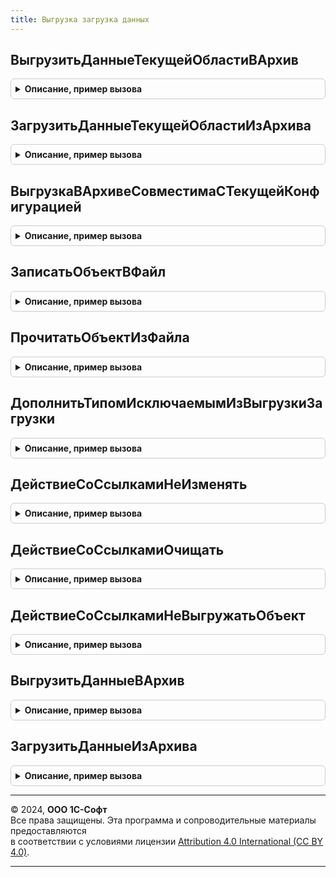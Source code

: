 ```yaml
---
title: Выгрузка загрузка данных
---
```



## ВыгрузитьДанныеТекущейОбластиВАрхив
<details style="margin: 1em 0; padding: 0.5em; border: 1px solid #ccc; border-radius: 6px;">

<summary style="font-weight: bold; cursor: pointer;">Описание, пример вызова</summary>

```bsl

// Выгружает данные в zip-архив, из которого они в дальнейшем могут быть загружены
//  в другую информационную базу или область данных с помощью функции
//  ВыгрузкаЗагрузкаДанных.ЗагрузитьДанныеТекущейОбластиИзАрхива().
//
// Параметры:
//  ПараметрыВыгрузки - Структура - содержащая параметры выгрузки данных:
//		* ВыгружаемыеТипы - Массив из ОбъектМетаданных - данные которых требуется выгрузить в архив
//      * ВыгружатьПользователей - Булево - выгружать информацию о пользователях информационной базы,
//      * ВыгружатьНастройкиПользователей - Булево - игнорируется если ВыгружатьПользователей = Ложь.
//    Также структура может содержать дополнительные ключи, которые могут быть обработаны внутри
//      произвольных обработчиков выгрузки данных.
//
// Возвращаемое значение:
//  Структура - с полями:
//  * ИмяФайла - Строка - имя файла архива
//  * Предупреждения - Массив Из Строка - предупреждения пользователю по результатам выгрузки.
//
Функция ВыгрузитьДанныеТекущейОбластиВАрхив(Знач ПараметрыВыгрузки) Экспорт
```

Пример вызова
```bsl
Результат = ВыгрузкаЗагрузкаДанных.ВыгрузитьДанныеТекущейОбластиВАрхив(ПараметрыВыгрузки) 
```
</details>

## ЗагрузитьДанныеТекущейОбластиИзАрхива
<details style="margin: 1em 0; padding: 0.5em; border: 1px solid #ccc; border-radius: 6px;">

<summary style="font-weight: bold; cursor: pointer;">Описание, пример вызова</summary>

```bsl

// Загружает данные из zip архива с XML файлами.
//
// Параметры:
//  ИмяАрхива - Строка, УникальныйИдентификатор, Структура - имя файла, идентификатор файла или данные файла полученные с помощью ZipАрхивы.ПрочитатьАрхив().
//  ПараметрыЗагрузки - Структура - содержащая параметры загрузки данных:
//		* ЗагружаемыеТипы - Массив Из ОбъектМетаданных - массив объектов метаданных, данные
//        	которых требуется загрузить из архива. Если значение параметра задано - все прочие
//        	данные, содержащиеся в файле выгрузки, загружены не будут. Если значение параметра
//        	не задано - будут загружены все данные, содержащиеся в файле выгрузки.
//      * ЗагружатьПользователей - Булево - загружать информацию о пользователях информационной базы,
//      * ЗагружатьНастройкиПользователей - Булево - игнорируется, если ЗагружатьПользователей = Ложь.
//      * СопоставлениеПользователей - ТаблицаЗначений - таблица с колонками:
//        ** Пользователь - СправочникСсылка.Пользователи - идентификатора пользователя из архива.
//        ** ИдентификаторПользователяСервиса - УникальныйИдентификатор - идентификатор пользователя сервиса.
//        ** СтароеИмяПользователяИБ - Строка - старое имя пользователя базы.
//        ** НовоеИмяПользователяИБ - Строка - новое имя пользователя базы.
//    Также структура может содержать дополнительные ключи, которые могут быть обработаны внутри
//      произвольных обработчиков загрузки данных.
//
// Возвращаемое значение:
//  Структура - с полями:
//  * Предупреждения - Массив Из Строка - предупреждения пользователю по результатам загрузки.
//
Функция ЗагрузитьДанныеТекущейОбластиИзАрхива(Знач ИмяАрхива, Знач ПараметрыЗагрузки) Экспорт
```

Пример вызова
```bsl
Результат = ВыгрузкаЗагрузкаДанных.ЗагрузитьДанныеТекущейОбластиИзАрхива(ИмяАрхива, ПараметрыЗагрузки) 
```
</details>

## ВыгрузкаВАрхивеСовместимаСТекущейКонфигурацией
<details style="margin: 1em 0; padding: 0.5em; border: 1px solid #ccc; border-radius: 6px;">

<summary style="font-weight: bold; cursor: pointer;">Описание, пример вызова</summary>

```bsl

// Проверяет совместимость выгрузки из файла с текущей конфигурацией информационной базы.
//
// Параметры:
//  ИмяАрхива - Строка - путь к файлу выгрузки.
//
// Возвращаемое значение:
//	Булево - Истина если данные из архива могут быть загружены в текущую конфигурацию.
//
Функция ВыгрузкаВАрхивеСовместимаСТекущейКонфигурацией(Знач ИмяАрхива) Экспорт
```

Пример вызова
```bsl
Результат = ВыгрузкаЗагрузкаДанных.ВыгрузкаВАрхивеСовместимаСТекущейКонфигурацией(ИмяАрхива) 
```
</details>

## ЗаписатьОбъектВФайл
<details style="margin: 1em 0; padding: 0.5em; border: 1px solid #ccc; border-radius: 6px;">

<summary style="font-weight: bold; cursor: pointer;">Описание, пример вызова</summary>

```bsl

// Записывает объект в файл.
//
// Параметры:
//	Объект - Произвольный - записываемый объект.
//	ИмяФайла - Строка - путь к файлу.
//	Сериализатор - СериализаторXDTO - сериализатор.
//
Процедура ЗаписатьОбъектВФайл(Знач Объект, Знач ИмяФайла, Сериализатор = Неопределено) Экспорт
```

Пример вызова
```bsl
ВыгрузкаЗагрузкаДанных.ЗаписатьОбъектВФайл(Объект, ИмяФайла, Сериализатор);
```
</details>

## ПрочитатьОбъектИзФайла
<details style="margin: 1em 0; padding: 0.5em; border: 1px solid #ccc; border-radius: 6px;">

<summary style="font-weight: bold; cursor: pointer;">Описание, пример вызова</summary>

```bsl

// Возвращает объект из файла.
//
// Параметры:
//	ИмяФайла - Строка - путь к файлу.
//
// Возвращаемое значение:
//	Произвольный - объект содержащий прочитанные данные
//
Функция ПрочитатьОбъектИзФайла(Знач ИмяФайла) Экспорт
```

Пример вызова
```bsl
Результат = ВыгрузкаЗагрузкаДанных.ПрочитатьОбъектИзФайла(ИмяФайла) 
```
</details>

## ДополнитьТипомИсключаемымИзВыгрузкиЗагрузки
<details style="margin: 1em 0; padding: 0.5em; border: 1px solid #ccc; border-radius: 6px;">

<summary style="font-weight: bold; cursor: pointer;">Описание, пример вызова</summary>

```bsl

// Дополняет массив типов исключаемых из выгрузки-загрузки
// Предназначен для использования в обработчиках ПриЗаполненииТиповИсключаемыхИзВыгрузкиЗагрузки.
//
// Параметры:
// 	Типы - Массив из ФиксированнаяСтруктура
//	Тип - ОбъектМетаданных - объект метаданных исключаемый из выгрузки-загрузки
//	ДействиеСоСсылками - Строка -  вариант действия при обнаружении ссылки на объект исключаемый из выгрузки
//		Поддерживаются следующие действия:
//			ВыгрузкаЗагрузкаДанных.ДействиеСоСсылкамиНеИзменять() - не будет произведено никаких действий
//			ВыгрузкаЗагрузкаДанных.ДействиеСоСсылкамиОчищать() - будет выполнено очищение ссылки на невыгружаемый объект
//			ВыгрузкаЗагрузкаДанных.ДействиеСоСсылкамиНеВыгружатьОбъект() - объект содержащий ссылку не будет выгружен
//
// Пример использования:
//  Процедура ПриЗаполненииТиповИсключаемыхИзВыгрузкиЗагрузки(Типы) Экспорт
//		ВыгрузкаЗагрузкаДанных.ДополнитьТипомИсключаемымИзВыгрузкиЗагрузки(
//			Типы,
//			Метаданные.Справочники.ИсторияПроверкиИКорректировкиДанныхПрисоединенныеФайлы,
//			ВыгрузкаЗагрузкаДанных.ДействиеСоСсылкамиНеВыгружатьОбъект());
//	КонецПроцедуры
//
Процедура ДополнитьТипомИсключаемымИзВыгрузкиЗагрузки(Типы, Тип, ДействиеСоСсылками) Экспорт
```

Пример вызова
```bsl
ВыгрузкаЗагрузкаДанных.ДополнитьТипомИсключаемымИзВыгрузкиЗагрузки(Типы, Тип, ДействиеСоСсылками) 
```
</details>

## ДействиеСоСсылкамиНеИзменять
<details style="margin: 1em 0; padding: 0.5em; border: 1px solid #ccc; border-radius: 6px;">

<summary style="font-weight: bold; cursor: pointer;">Описание, пример вызова</summary>

```bsl

// Возвращаемое значение:
//  Строка -
Функция ДействиеСоСсылкамиНеИзменять() Экспорт
```

Пример вызова
```bsl
Результат = ВыгрузкаЗагрузкаДанных.ДействиеСоСсылкамиНеИзменять() 
```
</details>

## ДействиеСоСсылкамиОчищать
<details style="margin: 1em 0; padding: 0.5em; border: 1px solid #ccc; border-radius: 6px;">

<summary style="font-weight: bold; cursor: pointer;">Описание, пример вызова</summary>

```bsl

// Возвращаемое значение:
//  Строка -
Функция ДействиеСоСсылкамиОчищать() Экспорт
```

Пример вызова
```bsl
Результат = ВыгрузкаЗагрузкаДанных.ДействиеСоСсылкамиОчищать() 
```
</details>

## ДействиеСоСсылкамиНеВыгружатьОбъект
<details style="margin: 1em 0; padding: 0.5em; border: 1px solid #ccc; border-radius: 6px;">

<summary style="font-weight: bold; cursor: pointer;">Описание, пример вызова</summary>

```bsl

// Возвращаемое значение:
//  Строка -
Функция ДействиеСоСсылкамиНеВыгружатьОбъект() Экспорт
```

Пример вызова
```bsl
Результат = ВыгрузкаЗагрузкаДанных.ДействиеСоСсылкамиНеВыгружатьОбъект() 
```
</details>

## ВыгрузитьДанныеВАрхив
<details style="margin: 1em 0; padding: 0.5em; border: 1px solid #ccc; border-radius: 6px;">

<summary style="font-weight: bold; cursor: pointer;">Описание, пример вызова</summary>

```bsl

// Устарела. Следует использовать ВыгрузкаЗагрузкаДанных.ВыгрузитьДанныеТекущейОбластиВАрхив
// Выгружает данные в zip-архив, из которого они в дальнейшем могут быть загружены
//  в другую информационную базу или область данных с помощью функции
//  ВыгрузкаЗагрузкаДанных.ЗагрузитьДанныеТекущейОбластиИзАрхива().
//
// Параметры:
//  ПараметрыВыгрузки - Структура - содержащая параметры выгрузки данных:
//		* ВыгружаемыеТипы - Массив из ОбъектМетаданных - массив объектов метаданных, данные которых требуется выгрузить в архив
//      * ВыгружатьПользователей - Булево - выгружать информацию о пользователях информационной базы,
//      * ВыгружатьНастройкиПользователей - Булево - игнорируется если ВыгружатьПользователей = Ложь.
//    Также структура может содержать дополнительные ключи, которые могут быть обработаны внутри
//      произвольных обработчиков выгрузки данных.
//
// Возвращаемое значение:
//	Строка - путь к файлу выгрузки.
//
Функция ВыгрузитьДанныеВАрхив(Знач ПараметрыВыгрузки) Экспорт
```

Пример вызова
```bsl
Результат = ВыгрузкаЗагрузкаДанных.ВыгрузитьДанныеВАрхив(ПараметрыВыгрузки) 
```
</details>

## ЗагрузитьДанныеИзАрхива
<details style="margin: 1em 0; padding: 0.5em; border: 1px solid #ccc; border-radius: 6px;">

<summary style="font-weight: bold; cursor: pointer;">Описание, пример вызова</summary>

```bsl

// Устарела. Следует использовать ВыгрузкаЗагрузкаДанных.ЗагрузитьДанныеТекущейОбластиИзАрхива
// Загружает данные из zip архива с XML файлами.
//
// Параметры:
//  ИмяАрхива - Строка - полное имя файла архива с данными,
//  ПараметрыЗагрузки - Структура - содержащая параметры загрузки данных:
//		* ЗагружаемыеТипы - Массив Из ОбъектМетаданных - массив объектов метаданных, данные
//        	которых требуется загрузить из архива. Если значение параметра задано - все прочие
//        	данные, содержащиеся в файле выгрузки, загружены не будут. Если значение параметра
//        	не задано - будут загружены все данные, содержащиеся в файле выгрузки.
//      * ЗагружатьПользователей - Булево - загружать информацию о пользователях информационной базы,
//      * ЗагружатьНастройкиПользователей - Булево - игнорируется, если ЗагружатьПользователей = Ложь.
//      * СопоставлениеПользователей - ТаблицаЗначений - таблица с колонками:
//        ** Пользователь - СправочникСсылка.Пользователи - идентификатора пользователя из архива.
//        ** ИдентификаторПользователяСервиса - УникальныйИдентификатор - идентификатор пользователя сервиса.
//        ** СтароеИмяПользователяИБ - Строка - старое имя пользователя базы.
//        ** НовоеИмяПользователяИБ - Строка - новое имя пользователя базы.
//    Также структура может содержать дополнительные ключи, которые могут быть обработаны внутри
//      произвольных обработчиков загрузки данных.
//
Процедура ЗагрузитьДанныеИзАрхива(Знач ИмяАрхива, Знач ПараметрыЗагрузки) Экспорт
```

Пример вызова
```bsl
ВыгрузкаЗагрузкаДанных.ЗагрузитьДанныеИзАрхива(ИмяАрхива, ПараметрыЗагрузки) 
```
</details>

---

© 2024, **ООО 1С-Софт**  
Все права защищены. Эта программа и сопроводительные материалы предоставляются  
в соответствии с условиями лицензии [Attribution 4.0 International (CC BY 4.0)](https://creativecommons.org/licenses/by/4.0/legalcode).

---
